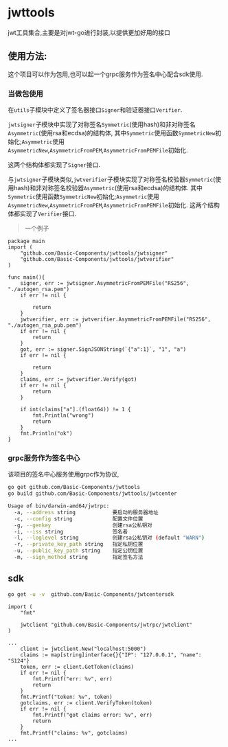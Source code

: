 # jwttools

jwt工具集合,主要是对jwt-go进行封装,以提供更加好用的接口

## 使用方法:

这个项目可以作为包用,也可以起一个grpc服务作为签名中心配合sdk使用.

### 当做包使用

在`utils`子模块中定义了签名器接口`Signer`和验证器接口`Verifier`.

`jwtsigner`子模块中实现了对称签名`Symmetric`(使用hash)和非对称签名`Asymmetric`(使用rsa和ecdsa)的结构体,
其中`Symmetric`使用函数`SymmetricNew`初始化;`Asymmetric`使用`AsymmetricNew`,`AsymmetricFromPEM`,`AsymmetricFromPEMFile`初始化.

这两个结构体都实现了`Signer`接口.

与`jwtsigner`子模块类似,`jwtverifier`子模块实现了对称签名校验器`Symmetric`(使用hash)和非对称签名校验器`Asymmetric`(使用rsa和ecdsa)的结构体.
其中`Symmetric`使用函数`SymmetricNew`初始化;`Asymmetric`使用`AsymmetricNew`,`AsymmetricFromPEM`,`AsymmetricFromPEMFile`初始化.
这两个结构体都实现了`Verifier`接口.

> 一个例子

```golang
package main
import (
	"github.com/Basic-Components/jwttools/jwtsigner"
	"github.com/Basic-Components/jwttools/jwtverifier"
)

func main(){
	signer, err := jwtsigner.AsymmetricFromPEMFile("RS256", "./autogen_rsa.pem")
	if err != nil {
		
		return
	}
	jwtverifier, err := jwtverifier.AsymmetricFromPEMFile("RS256", "./autogen_rsa_pub.pem")
	if err != nil {
		return
	}
	got, err := signer.SignJSONString(`{"a":1}`, "1", "a")
	if err != nil {
		
		return
	}
	claims, err := jwtverifier.Verify(got)
	if err != nil {
		return
	}

	if int(claims["a"].(float64)) != 1 {
		fmt.Println("wrong")
		return
	}
	fmt.Println("ok")
}

```


### grpc服务作为签名中心


该项目的签名中心服务使用grpc作为协议,

```bash
go get github.com/Basic-Components/jwttools
go build github.com/Basic-Components/jwttools/jwtcenter
```

```bash
Usage of bin/darwin-amd64/jwtrpc:
  -a, --address string            要启动的服务器地址
  -c, --config string             配置文件位置
  -g, --genkey                    创建rsa公私钥对
  -i, --iss string                签名者
  -l, --loglevel string           创建rsa公私钥对 (default "WARN")
  -r, --private_key_path string   指定私钥位置
  -u, --public_key_path string    指定公钥位置
  -m, --sign_method string        指定签名方法
```

## sdk

```bash
go get -u -v  github.com/Basic-Components/jwtcentersdk
```

```golang
import (
	"fmt"

	jwtclient "github.com/Basic-Components/jwtrpc/jwtclient"
)

...
    client := jwtclient.New("localhost:5000")
	claims := map[string]interface{}{"IP": "127.0.0.1", "name": "S124"}
	token, err := client.GetToken(claims)
	if err != nil {
		fmt.Printf("err: %v", err)
		return
	}
	fmt.Printf("token: %v", token)
	gotclaims, err := client.VerifyToken(token)
	if err != nil {
		fmt.Printf("got claims error: %v", err)
		return
	}
    fmt.Printf("claims: %v", gotclaims)
...
```

